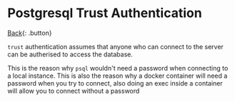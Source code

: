 # Postgresql Trust Authentication

[Back](../index.md){: .button}

`trust` authentication assumes that anyone who can connect to the server can be autherised to access the database.

This is the reason why `psql` wouldn't need a password when connecting to a local instance.
This is also the reason why a docker container will need a password when you try to connect, also doing an exec inside a container 
will allow you to connect without a password

